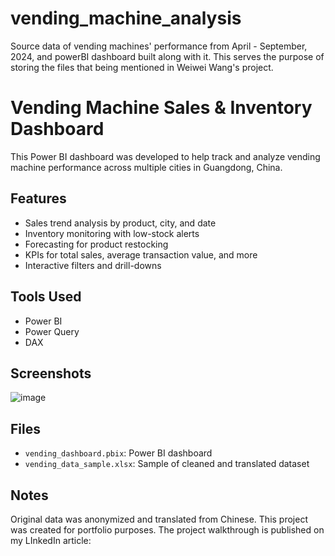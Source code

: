 # vending_machine_analysis
Source data of vending machines' performance from April - September, 2024, and powerBI dashboard built along with it. This serves the purpose of storing the files that being mentioned in Weiwei Wang's project.

# Vending Machine Sales & Inventory Dashboard

This Power BI dashboard was developed to help track and analyze vending machine performance across multiple cities in Guangdong, China.

##  Features

- Sales trend analysis by product, city, and date
- Inventory monitoring with low-stock alerts
- Forecasting for product restocking
- KPIs for total sales, average transaction value, and more
- Interactive filters and drill-downs

##  Tools Used

- Power BI
- Power Query
- DAX

##  Screenshots

![image](https://github.com/user-attachments/assets/2e15bb6c-9aaf-489b-ac6c-d1af16c083ff)


##  Files

- `vending_dashboard.pbix`: Power BI dashboard
- `vending_data_sample.xlsx`: Sample of cleaned and translated dataset

##  Notes

Original data was anonymized and translated from Chinese. This project was created for portfolio purposes. The project walkthrough is published on my LInkedIn article: 

